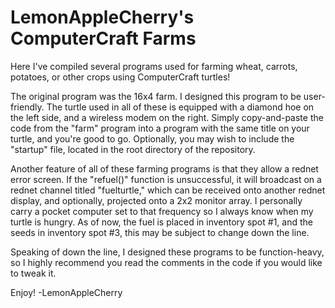 # LemonAppleCherry's ComputerCraft Farms
Here I've compiled several programs used for farming wheat, carrots, potatoes, or other crops using ComputerCraft turtles!

The original program was the 16x4 farm. I designed this program to be user-friendly. The turtle used in all of these is equipped with a
diamond hoe on the left side, and a wireless modem on the right. Simply copy-and-paste the code from the "farm" program into a program with
the same title on your turtle, and you're good to go. Optionally, you may wish to include the "startup" file, located in the root directory
of the repository.

Another feature of all of these farming programs is that they allow a rednet error screen. If the "refuel()" function is unsuccessful,
it will broadcast on a rednet channel titled "fuelturtle," which can be received onto another rednet display, and optionally, projected
onto a 2x2 monitor array. I personally carry a pocket computer set to that frequency so I always know when my turtle is hungry. As of now,
the fuel is placed in inventory spot #1, and the seeds in inventory spot #3, this may be subject to change down the line. 

Speaking of down the line, I designed these programs to be function-heavy, so I highly recommend you read the comments in the code if you
would like to tweak it.

Enjoy! -LemonAppleCherry
